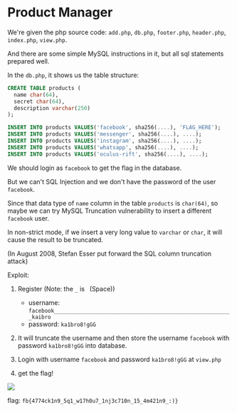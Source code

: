 # Product Manager

We're given the php source code: `add.php`, `db.php`, `footer.php`, `header.php`, `index.php`,  `view.php`.

And there are some simple MySQL instructions in it, but all sql statements prepared well.

In the `db.php`, it shows us the table structure:

```sql
CREATE TABLE products (
  name char(64),
  secret char(64),
  description varchar(250)
);

INSERT INTO products VALUES('facebook', sha256(....), 'FLAG_HERE');
INSERT INTO products VALUES('messenger', sha256(....), ....);
INSERT INTO products VALUES('instagram', sha256(....), ....);
INSERT INTO products VALUES('whatsapp', sha256(....), ....);
INSERT INTO products VALUES('oculus-rift', sha256(....), ....);
```

We should login as `facebook` to get the flag in the database.

But we can't SQL Injection and we don't have the password of the user `facebook`.

Since that data type of `name` column in the table `products` is `char(64)`, so maybe we can try MySQL Truncation vulnerability to insert a different `facebook` user.

In non-strict mode, if we insert a very long value to `varchar` or `char`, it will cause the result to be truncated.

(In August 2008, Stefan Esser put forward the SQL column truncation attack)

Exploit:

1. Register (Note: the `_` is ` `(Space))
    - username: ```facebook________________________________________________________kaibro```
    - password: `ka1bro8!gGG`
2. It will truncate the username and then store the username `facebook` with password `ka1bro8!gGG` into database.

3. Login with username `facebook` and password `ka1bro8!gGG` at `view.php`
4. get the flag!

![](https://github.com/w181496/CTF/raw/master/fbctf2019/ProductsManager/pm.png)

flag: `fb{4774ck1n9_5q1_w17h0u7_1nj3c710n_15_4m421n9_:)}`

